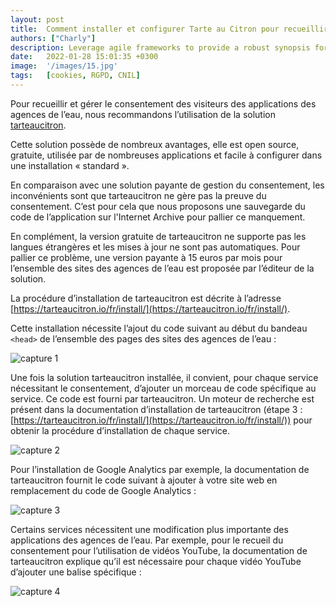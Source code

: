 ```yaml
---
layout: post
title:  Comment installer et configurer Tarte au Citron pour recueillir le consentement ?
authors: ["Charly"]
description: Leverage agile frameworks to provide a robust synopsis for high level overviews. Iterative a...
date:   2022-01-28 15:01:35 +0300
image:  '/images/15.jpg'
tags:   [cookies, RGPD, CNIL]
---
```


Pour recueillir et gérer le consentement des visiteurs des applications des agences de l’eau, nous recommandons l’utilisation de la solution [tarteaucitron](https://tarteaucitron.io/fr/).

Cette solution possède de nombreux avantages, elle est open source, gratuite, utilisée par de nombreuses applications et facile à configurer dans une installation « standard ».

En comparaison avec une solution payante de gestion du consentement, les inconvénients sont que tarteaucitron ne gère pas la preuve du consentement. C’est pour cela que nous proposons une sauvegarde du code de l’application sur l'Internet Archive pour pallier ce manquement.

En complément, la version gratuite de tarteaucitron ne supporte pas les langues étrangères et les mises à jour ne sont pas automatiques. Pour pallier ce problème, une version payante à 15 euros par mois pour l’ensemble des sites des agences de l’eau est proposée par l’éditeur de la solution.

La procédure d’installation de tarteaucitron est décrite à l’adresse [https://tarteaucitron.io/fr/install/](https://tarteaucitron.io/fr/install/).

Cette installation nécessite l’ajout du code suivant au début du bandeau `<head>` de l’ensemble des pages des sites des agences de l’eau :

![capture 1](https://astraporta.com/assets/images/1.PNG)

Une fois la solution tarteaucitron installée, il convient, pour chaque service nécessitant le consentement, d’ajouter un morceau de code spécifique au service. Ce code est fourni par tarteaucitron. Un moteur de recherche est présent dans la documentation d’installation de tarteaucitron (étape 3 : [https://tarteaucitron.io/fr/install/](https://tarteaucitron.io/fr/install/)) pour obtenir la procédure d’installation de chaque service.

![capture 2](https://astraporta.com/assets/images/2.PNG)

Pour l’installation de Google Analytics par exemple, la documentation de tarteaucitron fournit le code suivant à ajouter à votre site web en remplacement du code de Google Analytics :

![capture 3](https://astraporta.com/assets/images/3.PNG)

Certains services nécessitent une modification plus importante des applications des agences de l’eau. Par exemple, pour le recueil du consentement pour l’utilisation de vidéos YouTube, la documentation de tarteaucitron explique qu’il est nécessaire pour chaque vidéo YouTube d’ajouter une balise spécifique :

![capture 4](https://astraporta.com/assets/images/4.PNG)